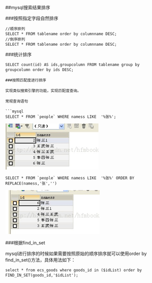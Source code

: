 ##mysql搜索结果排序

###按照指定字段自然排序

```mysql
//顺序排列
SELECT * FROM tablename order by columnname DESC;
//倒序排列
SELECT * FROM tablename order by columnname DESC;
```

###统计排序

```mysql
SELECT count(id) AS ids,groupcolumn FROM tablename group by groupcolumn order by ids DESC;

###按照匹配度进行排序

实现类似搜索引擎的功能，实现匹配度查询。

常规查询语句

```mysql
SELECT * FROM `people` WHERE namess LIKE  '%张%';
```

![常规查询语句结果](./images/orderbyreplace001.jpeg)

```mysql
SELECT * FROM `people` WHERE namess LIKE  '%张%' ORDER BY  REPLACE(namess,'张','')
```

![常规查询语句结果](./images/orderbyreplace002.jpeg)

###根据find_in_set

mysql进行排序的时候如果需要按照原始的顺序排序就可以使用order by find_in_set()方法，具体用法如下：

```mysql
select * from ecs_goods where goods_id in ($idList) order by FIND_IN_SET(goods_id,'$idList');
```